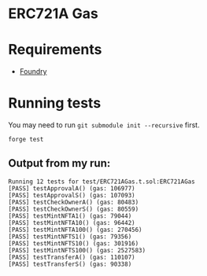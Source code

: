# ERC721A Gas

# Requirements
* [Foundry](https://book.getfoundry.sh/getting-started/installation)

# Running tests
You may need to run `git submodule init --recursive` first.

```forge test```

## Output from my run:
```
Running 12 tests for test/ERC721AGas.t.sol:ERC721AGas
[PASS] testApprovalA() (gas: 106977)
[PASS] testApprovalS() (gas: 107093)
[PASS] testCheckOwnerA() (gas: 80483)
[PASS] testCheckOwnerS() (gas: 80559)
[PASS] testMintNFTA1() (gas: 79044)
[PASS] testMintNFTA10() (gas: 96442)
[PASS] testMintNFTA100() (gas: 270456)
[PASS] testMintNFTS1() (gas: 79356)
[PASS] testMintNFTS10() (gas: 301916)
[PASS] testMintNFTS100() (gas: 2527583)
[PASS] testTransferA() (gas: 110107)
[PASS] testTransferS() (gas: 90338)
```